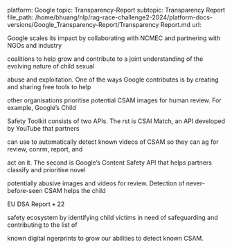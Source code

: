 platform: Google
topic: Transparency-Report
subtopic: Transparency Report
file_path: /home/bhuang/nlp/rag-race-challenge2-2024/platform-docs-versions/Google_Transparency-Report/Transparency Report.md
url: <EMPTY>

Google scales its impact by collaborating with NCMEC and partnering with NGOs and industry

coalitions to help grow and contribute to a joint understanding of the evolving nature of child sexual

abuse and exploitation. One of the ways Google contributes is by creating and sharing free tools to help

other organisations prioritise potential CSAM images for human review. For example, Google’s Child

Safety Toolkit consists of two APIs. The  rst is CSAI Match, an API developed by YouTube that partners

can use to automatically detect known videos of CSAM so they can  ag for review, con rm, report, and

act on it. The second is Google’s Content Safety API that helps partners classify and prioritise novel

potentially abusive images and videos for review. Detection of never-before-seen CSAM helps the child



EU DSA Report • 22

safety ecosystem by identifying child victims in need of safeguarding and contributing to the list of

known digital  ngerprints to grow our abilities to detect known CSAM.
